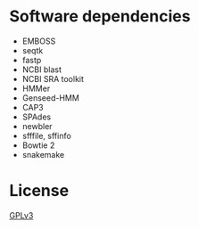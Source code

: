 # Software dependencies

 * EMBOSS
 * seqtk
 * fastp
 * NCBI blast
 * NCBI SRA toolkit
 * HMMer
 * Genseed-HMM
 * CAP3
 * SPAdes
 * newbler
 * sfffile, sffinfo
 * Bowtie 2
 * snakemake

# License

[GPLv3](https://www.gnu.org/licenses/gpl-3.0.en.html)
